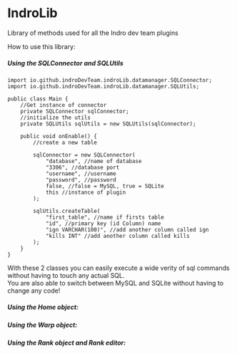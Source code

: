 # IndroLib
Library of methods used for all the Indro dev team plugins
<br>
<p>How to use this library:</p>

<h5>Using the SQLConnector and SQLUtils</h5>

```
import io.github.indroDevTeam.indroLib.datamanager.SQLConnector;
import io.github.indroDevTeam.indroLib.datamanager.SQLUtils;

public class Main {
    //Get instance of connector
    private SQLConnector sqlConnector;
    //initialize the utils 
    private SQLUtils sqlUtils = new SQLUtils(sqlConnector);
    
    public void onEnable() {
        //create a new table
        
        sqlConnector = new SQLConnector(
            "database", //name of database
            "3306", //database port
            "username", //username
            "password", //password
            false, //false = MySQL, true = SQLite
            this //instance of plugin
        );
        
        sqlUtils.createTable(
            "first_table", //name if firsts table
            "id", //primary key (id Column) name
            "ign VARCHAR(100)", //add another column called ign
            "kills INT" //add another column called kills
        );
    }
}
```

<p>With these 2 classes you can easily execute a wide verity of sql commands without having to touch any actual SQL.<br/>You are also able to switch between MySQL and SQLite without having to change any code!</p>

<h5>Using the Home object:</h5>

<h5>Using the Warp object:</h5>

<h5>Using the Rank object and Rank editor:</h5>
